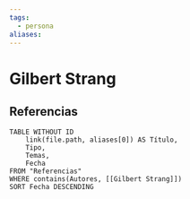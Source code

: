 ```yaml
---
tags:
  - persona
aliases:
---
```

# Gilbert Strang

## Referencias
```dataview
TABLE WITHOUT ID
    link(file.path, aliases[0]) AS Título,
    Tipo,
    Temas,
    Fecha
FROM "Referencias"
WHERE contains(Autores, [[Gilbert Strang]])
SORT Fecha DESCENDING
```
